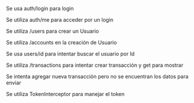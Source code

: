 Se usa auth/login para login

Se utiliza auth/me para acceder por un login

Se utiliza /users para crear un Usuario

Se utiliza /accounts en la creación de Usuario

Se usa users/id para intentar buscar el usuario por Id

Se utiliza /transactions para intentar crear transacción y get para mostrar

Se intenta agregar nueva transacción pero no se encuentran los datos para enviar

Se utiliza TokenInterceptor para manejar el token
